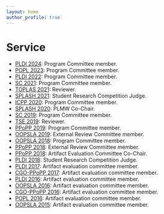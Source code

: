 ```yaml
---
layout: home 
author_profile: true
---
```

<h1> Service </h1>
<ul>
 <li> <a href ="https://pldi24.sigplan.org/committee/pldi-2024-papers-pldi-review-committee">PLDI 2024</a>: Program Committee member. </li>
 <li> <a href ="https://conf.researchr.org/committee/POPL-2023/POPL-2023-popl-research-papers-program-committee">POPL 2023</a>: Program Committee member. </li>
 <li> <a href ="https://pldi22.sigplan.org/committee/pldi-2022-pldi-program-committee">PLDI 2022</a>: Program Committee member. </li>
 <li> <a href="https://sc21.supercomputing.org/planning-committee/">SC 2021</a>: Program Committee member. </li>
 <li> <a href="https://dl.acm.org/journal/toplas">TOPLAS 2021</a>: Reviewer. </li>
 <li> <a href="https://2021.splashcon.org/committee/splash-2021-SRC-reviewers-judges">SPLASH 2021</a>: Student Research Competition Judge. </li>
 <li> <a href="https://jnamaral.github.io/icpp20/organization/">ICPP 2020</a>: Program Committee member. </li>
 <li> <a href="https://2020.splashcon.org/committee/splash-2020-PLMW-organizing-committee">SPLASH 2020</a>: PLMW Co-Chair. </li>
 <li> <a href="https://sc19.supercomputing.org/planning-committee/">SC 2019</a>: Program Committee member. </li>
 <li> <a href="https://www.computer.org/csdl/journal/ts">TSE 2019</a>: Reviewer. </li>
 <li> <a href="https://ppopp19.sigplan.org/committee/ppopp-2019-program-committee">PPoPP 2019</a>: Program Committee member. </li>
 <li> <a href="https://2019.splashcon.org/committee/splash-2019-oopsla-external-review-committee">OOPSLA 2019</a>: External Review Committee member. </li>
 <li> <a href="https://2018.splashcon.org/committee/splash-2018-oopsla-committee">OOPSLA 2018</a>: Program Committee member. </li>
 <li> <a href="https://ppopp18.sigplan.org/committee/ppopp-2018-extended-review-committee">PPoPP 2018</a>: External Review Committee member. </li>
 <li> <a href="https://ppopp18.sigplan.org/committee/ppopp-2018-artifact-evaluation-committee">PPoPP 2018</a>: Artifact Evaluation Committee Co-Chair. </li>
 <li> <a href="https://pldi18.sigplan.org/committee/pldi-2018-src-committee">PLDI 2018</a>: Student Research Competition Judge. </li>
 <li> <a href="https://pldi17.sigplan.org/committee/pldi-2017-artifact-evaluation-committee">PLDI 2017</a>: Artifact evaluation committee member. </li>
 <li> <a href="https://ctuning.org/ae/committee.html">CGO-PPoPP 2017</a>: Artifact evaluation committee member. </li>
 <li> <a href="https://pldi16.sigplan.org/committee/pldi-2016-artifacts-evaluation-committee">PLDI 2016</a>: Artifact evaluation committee member. </li>
 <li> <a href="https://2016.splashcon.org/committee/splash-2016-artifacts-organizing-committee">OOPSLA 2016</a>: Artifact evaluation committee member. </li>
 <li> <a href="https://ctuning.org/ae/committee.html">CGO-PPoPP 2016</a>: Artifact evaluation committee member. </li>
 <li> <a href="https://popl16.sigplan.org/committee/popl-2016-ae-member-committees">POPL 2016</a>: Artifact evaluation committee member. </li>
 <li> <a href="https://2015.splashcon.org/committee/splash2015-artifacts-program-committee">OOPSLA 2015</a>: Artifact evaluation committee member. </li>

</ul>
